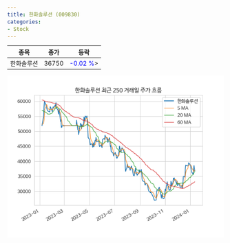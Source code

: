 ```yaml
---
title: 한화솔루션 (009830)
categories:
- Stock
---
```


|종목|종가|등락|
|----|----|----|
|한화솔루션|36750|<span style="color: blue">-0.02 %</span>>|

<!-- more -->

![009830](/assets/images/stock/009830.png)